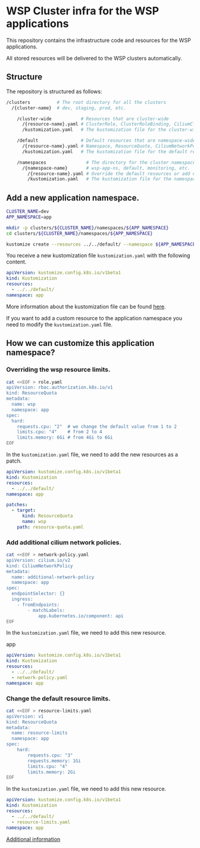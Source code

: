 WSP Cluster infra for the WSP applications
=

This repository contains the infrastructure code and resources for the WSP applications.

All stored resources will be delivered to the WSP clusters automatically.

## Structure

The repository is structured as follows:

```bash
/clusters          # The root directory for all the clusters
  /{cluster-name}  # dev, staging, prod, etc.

    /cluster-wide           # Resources that are cluster-wide
      /{resource-name}.yaml # ClusterRole, ClusterRoleBinding, CiliumClusterwideNetworkPolicy, etc.   
      /kustomization.yaml   # The kustomization file for the cluster-wide resources

    /default                # Default resources that are namespace-wide
      /{resource-name}.yaml # Namespace, ResourceQuote, CiliumNetworkPolicy, Role, RoleBinding, etc.
      /kustomization.yaml   # The kustomization file for the default resources

    /namespaces               # The directory for the cluster namespaces resources
      /{namespace-name}       # wsp-app-ns, default, monitoring, etc.
        /{resource-name}.yaml # Override the default resources or add new resources
        /kustomization.yaml   # The kustomization file for the namespace resources with rules to override the default resources
```


## Add a new application namespace.

```bash
CLUSTER_NAME=dev
APP_NAMESPACE=app

mkdir -p clusters/${CLUSTER_NAME}/namespaces/${APP_NAMESPACE}
cd clusters/${CLUSTER_NAME}/namespaces/${APP_NAMESPACE}

kustomize create --resources ../../default/ --namespace ${APP_NAMESPACE}
```

You receive a new kustomization file `kustomization.yaml` with the following content.

```yaml
apiVersion: kustomize.config.k8s.io/v1beta1
kind: Kustomization
resources:
  - ../../default/
namespace: app
```

More information about the kustomization file can be found [here](https://kubectl.docs.kubernetes.io/references/kustomize/).

If you want to add a custom resource to the application namespace you need to modify the `kustomization.yaml` file.

## How we can customize this application namespace?

### Overriding the wsp resource limits.

```bash
cat <<EOF > role.yaml
apiVersion: rbac.authorization.k8s.io/v1
kind: ResourceQuota
metadata:
  name: wsp
  namespace: app
spec:
  hard:
    requests.cpu: "2"  # we change the default value from 1 to 2
    limits.cpu: "4"    # from 2 to 4
    limits.memory: 6Gi # from 4Gi to 6Gi
EOF
```

In the `kustomization.yaml` file, we need to add the new resources as a patch.

```yaml
apiVersion: kustomize.config.k8s.io/v1beta1
kind: Kustomization
resources:
  - ../../default/
namespace: app

patches:
  - target:
      kind: ResourceQuota
      name: wsp
    path: resource-quota.yaml
```

### Add additional cilium network policies.

```bash
cat <<EOF > network-policy.yaml
apiVersion: cilium.io/v2
kind: CiliumNetworkPolicy
metadata:
  name: additional-network-policy
  namespace: app
spec:
  endpointSelector: {}
  ingress:
    - fromEndpoints:
        - matchLabels:
            app.kubernetes.io/component: api
EOF
```

In the `kustomization.yaml` file, we need to add this new resource.

app
```yaml
apiVersion: kustomize.config.k8s.io/v1beta1
kind: Kustomization
resources:
  - ../../default/
  - network-policy.yaml
namespace: app
```

### Change the default resource limits.

```bash
cat <<EOF > resource-limits.yaml
apiVersion: v1
kind: ResourceQuota
metadata:
  name: resource-limits
  namespace: app
spec:
    hard:
        requests.cpu: "3"
        requests.memory: 1Gi
        limits.cpu: "4"
        limits.memory: 2Gi
EOF
```

In the `kustomization.yaml` file, we need to add this new resource.

```yaml
apiVersion: kustomize.config.k8s.io/v1beta1
kind: Kustomization
resources:
  - ../../default/
  - resource-limits.yaml
namespace: app
```


[Additional information](./docs/README.md)

